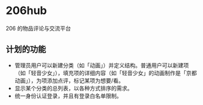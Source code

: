 # 206hub
206 的物品评论与交流平台

## 计划的功能

- 管理员用户可以新建分类（如「动画」）并定义结构。普通用户可以新建项（如「轻音少女」），填充项的详细内容（如「轻音少女」的动画制作是「京都动画」），为项添加点评，标记某项为想要/看。
- 显示某个分类的总列表，以各种方式排序的需求。
- 统一身份认证登录，并且有登录白名单限制。
